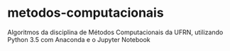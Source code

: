 # metodos-computacionais
Algoritmos da disciplina de Métodos Computacionais da UFRN, utilizando Python 3.5 com Anaconda e o Jupyter Notebook 


